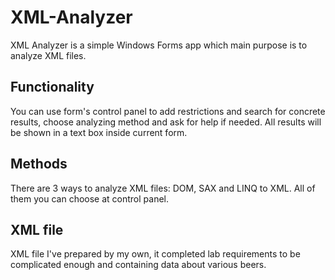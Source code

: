 # XML-Analyzer
XML Analyzer is a simple Windows Forms app which main purpose is to analyze XML files.

## Functionality
You can use form's control panel to add restrictions and search for concrete results, choose analyzing method and ask for help if needed.
All results will be shown in a text box inside current form.

## Methods
There are 3 ways to analyze XML files: DOM, SAX and LINQ to XML. All of them you can choose at control panel.

## XML file
XML file I've prepared by my own, it completed lab requirements to be complicated enough and containing data about various beers.

